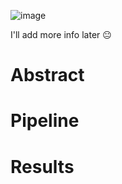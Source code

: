 ![image](https://github.com/user-attachments/assets/5eb37767-3c4a-48bf-8639-5073350eb9d5)

I'll add more info later 😐

# Abstract

# Pipeline

# Results
